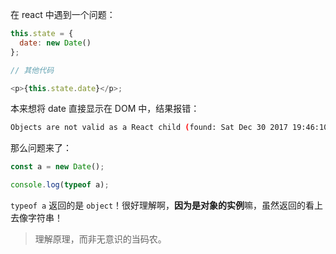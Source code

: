 在 react 中遇到一个问题：

```js
this.state = {
  date: new Date()
};

// 其他代码

<p>{this.state.date}</p>;
```

本来想将 date 直接显示在 DOM 中，结果报错：

```bash
Objects are not valid as a React child (found: Sat Dec 30 2017 19:46:10 GMT+0800 (HKT)). If you meant to render a collection of children, use an array instead.
```

那么问题来了：

```js
const a = new Date();

console.log(typeof a);
```

`typeof a` 返回的是 `object`！很好理解啊，**因为是对象的实例**嘛，虽然返回的看上去像字符串！

> 理解原理，而非无意识的当码农。
